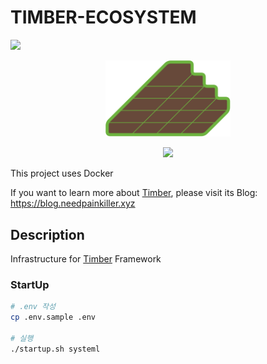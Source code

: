 # TIMBER-ECOSYSTEM

<p align="ceter">
    <img src="https://capsule-render.vercel.app/api?type=waving&color=auto&height=300&section=header&text=TIMBER%20ECOSYSTEM&fontSize=70&animation=fadeIn&fontAlignY=38&desc=Infrastructure%20for%20Timber%20Framework&descAlignY=51&descAlign=62"/>
</p>

<p align="center">
  <a href="https://blog.needpainkiller.xyz/" target="blank"><img src="./img/timber-logo.svg" width="200" alt="Timber Logo" /></a>
</p>

<p align="center">
  <img src="https://img.shields.io/badge/Docker-2496ED?style=flat-square&logo=docker&logoColor=white"/>
</p>


This project uses Docker

If you want to learn more about [Timber](https://github.com/NeedPainkiller/Timber), please visit its Blog: https://blog.needpainkiller.xyz


## Description
Infrastructure for [Timber](https://github.com/NeedPainkiller/Timber) Framework

### StartUp
```bash
# .env 작성
cp .env.sample .env

# 실행
./startup.sh systeml
```
